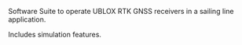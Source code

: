Software Suite to operate UBLOX RTK GNSS receivers in a sailing line application.

Includes simulation features.